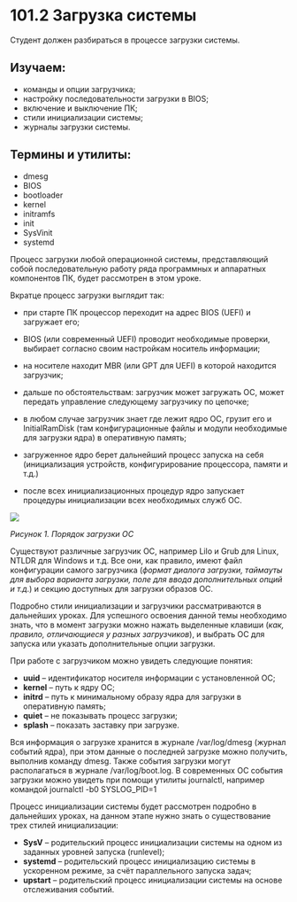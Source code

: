 # 101.2 Загрузка системы

Студент должен разбираться в процессе загрузки системы.

## Изучаем:

- команды и опции загрузчика;
- настройку последовательности загрузки в BIOS;
- включение и выключение ПК;
- стили инициализации системы;
- журналы загрузки системы.

## Термины и утилиты:

- dmesg
- BIOS
- bootloader
- kernel
- initramfs
- init
- SysVinit
- systemd

Процесс загрузки любой операционной системы, представляющий собой последовательную работу ряда программных и аппаратных компонентов ПК, будет рассмотрен в этом уроке.

Вкратце процесс загрузки выглядит так:

- при старте ПК процессор переходит на адрес BIOS (UEFI) и загружает его;

- BIOS (или современный UEFI) проводит необходимые проверки, выбирает согласно своим настройкам носитель информации;

- на носителе находит MBR (или GPT для UEFI) в которой находится загрузчик;

- дальше по обстоятельствам: загрузчик может загружать ОС, может передать управление следующему загрузчику по цепочке;

- в любом случае загрузчик знает где лежит ядро ОС, грузит его и InitialRamDisk (там конфигурационные файлы и модули необходимые для загрузки ядра) в оперативную память;

- загруженное ядро берет дальнейший процесс запуска на себя (инициализация устройств, конфигурирование процессора, памяти и т.д.)

- после всех инициализационных процедур ядро запускает процедуры инициализации всех необходимых служб ОС.

 ![]([https://www.google.com/url?sa=i&url=https%3A%2F%2Fwiki.merionet.ru%2Fservernye-resheniya%2F60%2Fzagruzka-os-linux-process%2F&psig=AOvVaw0Wm6OUyUGEhwiFuUALMXLJ&ust=1665223485389000&source=images&cd=vfe&ved=0CAwQjRxqFwoTCMC-p4XvzfoCFQAAAAAdAAAAABAE](https://wiki.merionet.ru/images/zagruzka-os-linux-process/1.png))

_Рисунок 1. Порядок загрузки ОС_

Существуют различные загрузчик ОС, например Lilo и Grub для Linux, NTLDR для Windows и т.д. Все они, как правило, имеют файл конфигурации самого загрузчика (_формат диалога загрузки, таймауты для выбора варианта загрузки, поле для ввода дополнительных опций и т.д_.) и секцию доступных для загрузки образов ОС.

Подробно стили инициализации и загрузчики рассматриваются в дальнейших уроках. Для успешного освоения данной темы необходимо знать, что в момент загрузки можно нажать выделенные клавиши (_как, правило, отличающиеся у разных загрузчиков_), и выбрать ОС для запуска или указать дополнительные опции загрузки.

При работе с загрузчиком можно увидеть следующие понятия:

- **uuid** – идентификатор носителя информации с установленной ОС;
- **kernel** – путь к ядру ОС;
- **initrd** – путь к минимальному образу ядра для загрузки в оперативную память;
- **quiet** – не показывать процесс загрузки;
- **splash** – показать заставку при загрузке.

Вся информация о загрузке хранится в журнале /var/log/dmesg (журнал событий ядра), при этом данные о последней загрузке можно получить, выполнив команду dmesg. Также события загрузки могут располагаться в журнале /var/log/boot.log. В современных ОС события загрузки можно увидеть при помощи утилиты journalctl, например командой journalctl -b0 SYSLOG\_PID=1

Процесс инициализации системы будет рассмотрен подробно в дальнейших уроках, на данном этапе нужно знать о существование трех стилей инициализации:

- **SysV** – родительский процесс инициализации системы на одном из заданных уровней запуска (runlevel);
- **systemd** – родительский процесс инициализацию системы в ускоренном режиме, за счёт параллельного запуска задач;
- **upstart** – родительский процесс инициализации системы на основе отслеживания событий.

